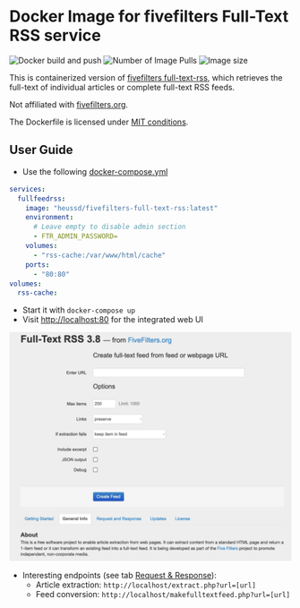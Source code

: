 # Docker Image for fivefilters Full-Text RSS service

![Docker build and push](https://github.com/heussd/fivefilters-full-text-rss-docker/workflows/Docker%20build%20and%20push/badge.svg)
![Number of Image Pulls](https://img.shields.io/docker/pulls/heussd/fivefilters-full-text-rss)
![Image size](https://img.shields.io/docker/image-size/heussd/fivefilters-full-text-rss/latest)

This is containerized version of [fivefilters full-text-rss](https://www.fivefilters.org/full-text-rss/), which retrieves the full-text of individual articles or complete full-text RSS feeds.

Not affiliated with [fivefilters.org](http://fivefilters.org/).

The Dockerfile is licensed under [MIT conditions](LICENSE).


## User Guide

- Use the following [docker-compose.yml](docker-compose.yml) 

```yaml
services:
  fullfeedrss:
    image: "heussd/fivefilters-full-text-rss:latest"
    environment:
      # Leave empty to disable admin section
      - FTR_ADMIN_PASSWORD=
    volumes:
      - "rss-cache:/var/www/html/cache"
    ports:
      - "80:80"
volumes:
  rss-cache:
```

- Start it with `docker-compose up`
- Visit [http://localhost:80](http://localhost:80) for the integrated web UI

![](webui.png)

- Interesting endpoints (see tab [Request & Response](http://localhost/#request)):
	- Article extraction: `http://localhost/extract.php?url=[url]`
	- Feed conversion: `http://localhost/makefulltextfeed.php?url=[url]`
